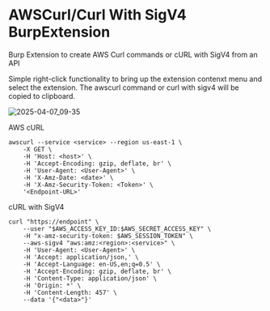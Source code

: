 # AWSCurl/Curl With SigV4 BurpExtension
Burp Extension to create AWS Curl commands or cURL with SigV4 from an API

Simple right-click functionality to bring up the extension contenxt menu and select the extension. The awscurl command or curl with sigv4 will be copied to clipboard.


![2025-04-07_09-35](https://github.com/user-attachments/assets/09e9b3d2-2a3b-4edd-a08e-d82ce338060a)

AWS cURL
```
awscurl --service <service> --region us-east-1 \
    -X GET \
    -H 'Host: <host>' \
    -H 'Accept-Encoding: gzip, deflate, br' \
    -H 'User-Agent: <User-Agent>' \
    -H 'X-Amz-Date: <date>' \
    -H 'X-Amz-Security-Token: <Token>' \
    '<Endpoint-URL>'
```

cURL with SigV4
```
curl "https://endpoint" \
    --user "$AWS_ACCESS_KEY_ID:$AWS_SECRET_ACCESS_KEY" \
    -H "x-amz-security-token: $AWS_SESSION_TOKEN" \
    --aws-sigv4 "aws:amz:<region>:<service>" \
    -H 'User-Agent: <User-Agent>' \
    -H 'Accept: application/json,' \
    -H 'Accept-Language: en-US,en;q=0.5' \
    -H 'Accept-Encoding: gzip, deflate, br' \
    -H 'Content-Type: application/json' \
    -H 'Origin: *' \
    -H 'Content-Length: 457' \
    --data '{"<data>"}'
```
